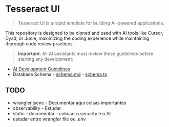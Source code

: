 # Tesseract UI

> Tesseract UI is a rapid template for building AI-powered applications.

This repository is designed to be cloned and used with AI tools like Cursor, Dyad, or Junie,
maximizing the coding experience while maintaining thorough code review practices.

> **Important**: All AI assistants must review these guidelines before starting any development:

- [AI Development Guidelines](./ai-guidelines.md)
- Database Schema - [schema.md](src/lib/server/db/schema.md) - [schema.ts](src/lib/server/db/schema.ts)

## TODO
- wrangler.jsonc - Documentar aqui coisas importantes
- observability - Estudar
- static - documentar - colocar o security e o AI 
- estudar entre wrangler file ou .env